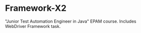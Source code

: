 # Framework-X2
"Junior Test Automation Engineer in Java" EPAM course. Includes WebDriver Framework task.

